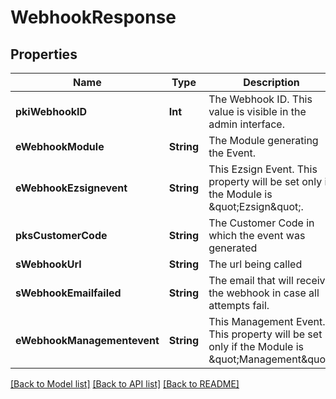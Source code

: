 # WebhookResponse

## Properties
Name | Type | Description | Notes
------------ | ------------- | ------------- | -------------
**pkiWebhookID** | **Int** | The Webhook ID. This value is visible in the admin interface. | 
**eWebhookModule** | **String** | The Module generating the Event. | 
**eWebhookEzsignevent** | **String** | This Ezsign Event. This property will be set only if the Module is \&quot;Ezsign\&quot;. | [optional] 
**pksCustomerCode** | **String** | The Customer Code in which the event was generated | 
**sWebhookUrl** | **String** | The url being called | 
**sWebhookEmailfailed** | **String** | The email that will receive the webhook in case all attempts fail. | 
**eWebhookManagementevent** | **String** | This Management Event. This property will be set only if the Module is \&quot;Management\&quot;. | [optional] 

[[Back to Model list]](../README.md#documentation-for-models) [[Back to API list]](../README.md#documentation-for-api-endpoints) [[Back to README]](../README.md)


